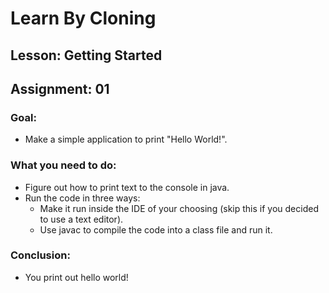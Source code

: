 # Learn By Cloning
## Lesson: Getting Started
## Assignment: 01

### Goal:
- Make a simple application to print "Hello World!".

### What you need to do:
- Figure out how to print text to the console in java.
- Run the code in three ways:
    - Make it run inside the IDE of your choosing (skip this if you decided to use a text editor).
    - Use javac to compile the code into a class file and run it.

### Conclusion:
- You print out hello world!
